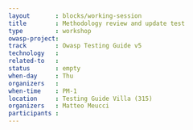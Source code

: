 ```yaml
---
layout       : blocks/working-session
title        : Methodology review and update test
type         : workshop
owasp-project: 
track        : Owasp Testing Guide v5
technology   :
related-to   :
status       : empty
when-day     : Thu
organizers   : 
when-time    : PM-1
location     : Testing Guide Villa (315)
organizers   : Matteo Meucci
participants : 
---
```


